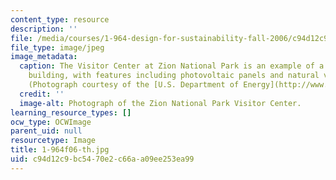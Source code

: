 ```yaml
---
content_type: resource
description: ''
file: /media/courses/1-964-design-for-sustainability-fall-2006/c94d12c9bc5470e2c66aa09ee253ea99_1-964f06-th.jpg
file_type: image/jpeg
image_metadata:
  caption: The Visitor Center at Zion National Park is an example of a sustainable
    building, with features including photovoltaic panels and natural ventilation.
    (Photograph courtesy of the [U.S. Department of Energy](http://www.eere.energy.gov/).)
  credit: ''
  image-alt: Photograph of the Zion National Park Visitor Center.
learning_resource_types: []
ocw_type: OCWImage
parent_uid: null
resourcetype: Image
title: 1-964f06-th.jpg
uid: c94d12c9-bc54-70e2-c66a-a09ee253ea99
---
```

